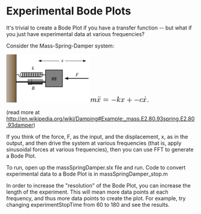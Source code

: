 Experimental Bode Plots
=======================

It's trivial to create a Bode Plot if you have a transfer function -- but what if you just have experimental data at various frequencies?

Consider the Mass-Spring-Damper system:

![diagram](Wikipedia-Mass-Spring-Damper.png)
![diagram](Wikipedia-massspringdamper-eqn.png)

(read more at http://en.wikipedia.org/wiki/Damping#Example:_mass.E2.80.93spring.E2.80.93damper)

If you think of the force, F, as the input, and the displacement, x, as in the output, and then drive the system at various frequencies (that is, apply sinusoidal forces at various frequencies), then you can use FFT to generate a Bode Plot.

To run, open up the massSpringDamper.slx file and run. Code to convert experimental data to a Bode Plot is in massSpringDamper_stop.m

In order to increase the "resolution" of the Bode Plot, you can increase the length of the experiment. This will mean more data points at each frequency, and thus more data points to create the plot. For example, try changing experimentStopTime from 60 to 180 and see the results.
